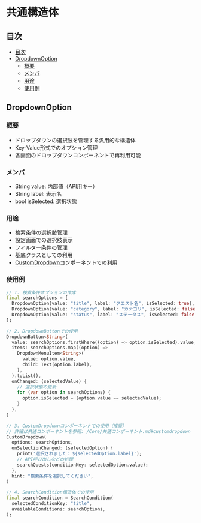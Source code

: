 # 共通構造体

## 目次
- [目次](#目次)
- [DropdownOption](#dropdownoption)
  - [概要](#概要)
  - [メンバ](#メンバ)
  - [用途](#用途)
  - [使用例](#使用例)

## DropdownOption
### 概要
- ドロップダウンの選択肢を管理する汎用的な構造体
- Key-Value形式でのオプション管理
- 各画面のドロップダウンコンポーネントで再利用可能

### メンバ
- String value: 内部値（API用キー）
- String label: 表示名
- bool isSelected: 選択状態

### 用途
- 検索条件の選択肢管理
- 設定画面での選択肢表示
- フィルター条件の管理
- 基底クラスとしての利用
- [CustomDropdown](../Core/共通コンポーネント.md#customdropdown)コンポーネントでの利用

### 使用例
```dart
// 1. 検索条件オプションの作成
final searchOptions = [
  DropdownOption(value: "title", label: "クエスト名", isSelected: true),
  DropdownOption(value: "category", label: "カテゴリ", isSelected: false),
  DropdownOption(value: "status", label: "ステータス", isSelected: false),
];

// 2. DropdownButtonでの使用
DropdownButton<String>(
  value: searchOptions.firstWhere((option) => option.isSelected).value,
  items: searchOptions.map((option) => 
    DropdownMenuItem<String>(
      value: option.value,
      child: Text(option.label),
    ),
  ).toList(),
  onChanged: (selectedValue) {
    // 選択状態の更新
    for (var option in searchOptions) {
      option.isSelected = (option.value == selectedValue);
    }
  },
)

// 3. CustomDropdownコンポーネントでの使用（推奨）
// 詳細は共通コンポーネントを参照: /Core/共通コンポーネント.md#customdropdown
CustomDropdown(
  options: searchOptions,
  onSelectionChanged: (selectedOption) {
    print('選択されました: ${selectedOption.label}');
    // API呼び出しなどの処理
    searchQuests(conditionKey: selectedOption.value);
  },
  hint: "検索条件を選択してください",
)

// 4. SearchCondition構造体での使用
final searchCondition = SearchCondition(
  selectedConditionKey: "title",
  availableConditions: searchOptions,
);
```
